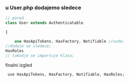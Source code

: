 ### u User.php dodajemo sledece
```php
// pored 
class User extends Authenticatable

{

    use HasApiTokens, HasFactory, Notifiable //ovde;
//dodaje se sledece;
HasRoles
// takodje se importuje klasa;

```

finalni izgled

```php
 use HasApiTokens, HasFactory, Notifiable, HasRoles;
```